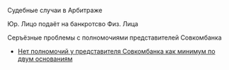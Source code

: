 Судебные случаи в Арбитраже

Юр. Лицо подаёт на банкротсво Физ. Лица

Серъёзные проблемы с полномочиями представителей Совкомбанка
- [Нет полномочий у представителя Совкомбанка как минимум по двум основаниям](https://polnomochiya-prava.github.io/net-polnomochiy-y-doveritelya-sovcombank-public/)

